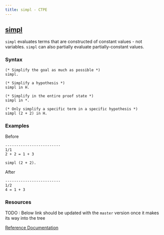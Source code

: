 ```yaml
---
title: simpl - CTPE
---
```


## [simpl](/ctpe/Simplification/simpl.html)
`simpl` evaluates terms that are constructed of constant values - not variables.
`simpl` can also partially evaluate partially-constant values.

### Syntax

```coq
(* Simplify the goal as much as possible *)
simpl.

(* Simplify a hypothesis *)
simpl in H.

(* Simplify in the entire proof state *)
simpl in *.

(* Only simplify a specific term in a specific hypothesis *)
simpl (2 + 2) in H.
```

### Examples

Before
```coq
-------------------------
1/1
2 + 2 = 1 + 3
```

```coq
simpl (2 + 2).
```

After
```coq
-------------------------
1/2
4 = 1 + 3
```

### Resources

TODO : Below link should be updated with the `master` version once it makes its way into the tree

[Reference Documentation](https://coq.inria.fr/doc/V8.11.0/refman/proof-engine/tactics.html#coq:tacn.simpl)
